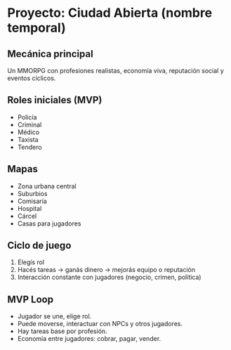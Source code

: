 # Proyecto: Ciudad Abierta (nombre temporal)

## Mecánica principal
Un MMORPG con profesiones realistas, economía viva, reputación social y eventos cíclicos.

## Roles iniciales (MVP)
- Policía
- Criminal
- Médico
- Taxista
- Tendero

## Mapas
- Zona urbana central
- Suburbios
- Comisaría
- Hospital
- Cárcel
- Casas para jugadores

## Ciclo de juego
1. Elegís rol
2. Hacés tareas → ganás dinero → mejorás equipo o reputación
3. Interacción constante con jugadores (negocio, crimen, política)

## MVP Loop
- Jugador se une, elige rol.
- Puede moverse, interactuar con NPCs y otros jugadores.
- Hay tareas base por profesión.
- Economía entre jugadores: cobrar, pagar, vender.
